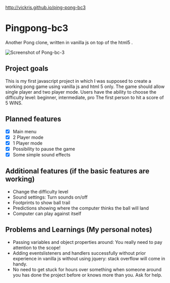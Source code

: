 http://vickris.github.io/ping-pong-bc3

Pingpong-bc3
==============
Another Pong clone, written in vanilla js on top of the html5 <canvas>.

![Screenshot of Pong-bc-3](http://i.imgur.com/SEpMwf9.png)

Project goals
----------
This is my first javascript project in which I was supposed to create a working pong game using vanilla js and html 5 <canvas> only.
The game should allow single player and two player mode.
Users have the ability to choose the difficulty level: beginner, intermediate, pro
The first person to hit a score of 5 WINS.



Planned features
----------------
- [x] Main menu
- [x] 2 Player mode
- [x] 1 Player mode
- [x] Possibility to pause the game
- [x] Some simple sound effects

Additional features (if the basic features are working)
--------------------------------------------------------
- Change the difficulty level
- Sound settings: Turn sounds on/off
- Footprints to show ball trail
- Predictions showing where the computer thinks the ball will land
- Computer can play against itself




Problems and Learnings (My personal notes)
--------------------------------------------

- Passing variables and object properties around: You really need to pay attention to the scope!
- Adding eventslisteners and handlers successfully without prior experience in vanilla js without using jquery: stack overflow will come in handy.
- No need to get stuck for hours over something when someone around you has done the project before or knows more than you. Ask for help.